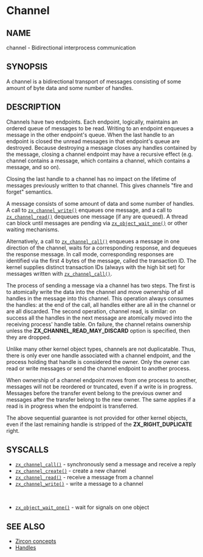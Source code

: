 # Channel

## NAME

channel - Bidirectional interprocess communication

## SYNOPSIS

A channel is a bidirectional transport of messages consisting of some
amount of byte data and some number of handles.

## DESCRIPTION

Channels have two endpoints. Each endpoint, logically, maintains an ordered
queue of messages to be read. Writing to an endpoint enqueues a message in the
other endpoint's queue. When the last handle to an endpoint is closed the unread
messages in that endpoint's queue are destroyed. Because destroying a message
closes any handles contained by the message, closing a channel endpoint may have
a recursive effect (e.g. channel contains a message, which contains a channel,
which contains a message, and so on).

Closing the last handle to a channel has no impact on the lifetime of messages
previously written to that channel. This gives channels "fire and forget"
semantics.

A message consists of some amount of data and some number of handles. A call to
[`zx_channel_write()`] enqueues one message, and a call to [`zx_channel_read()`]
dequeues one message (if any are queued). A thread can block until messages are
pending via [`zx_object_wait_one()`] or other waiting mechanisms.

Alternatively, a call to [`zx_channel_call()`] enqueues a message in one
direction of the channel, waits for a corresponding response, and
dequeues the response message. In call mode, corresponding responses
are identified via the first 4 bytes of the message, called the
transaction ID. The kernel supplies distinct transaction IDs (always with the
high bit set) for messages written with [`zx_channel_call()`].

The process of sending a message via a channel has two steps. The first is to
atomically write the data into the channel and move ownership of all handles in
the message into this channel. This operation always consumes the handles: at
the end of the call, all handles either are all in the channel or are all
discarded. The second operation, channel read, is similar: on success
all the handles in the next message are atomically moved into the
receiving process' handle table. On failure, the channel retains
ownership unless the **ZX_CHANNEL_READ_MAY_DISCARD** option
is specified, then they are dropped.

Unlike many other kernel object types, channels are not duplicatable. Thus, there
is only ever one handle associated with a channel endpoint, and the process holding
that handle is considered the owner. Only the owner can read or write messages or send
the channel endpoint to another process.

When ownership of a channel endpoint moves from one process to another,
messages will not be reordered or truncated, even if a write is in progress.
Messages before the transfer event belong to the previous owner and messages
after the transfer belong to the new owner.
The same applies if a read is in progress when the endpoint is transferred.

The above sequential guarantee is not provided for other kernel objects, even if
the last remaining handle is stripped of the **ZX_RIGHT_DUPLICATE** right.

## SYSCALLS

 - [`zx_channel_call()`] - synchronously send a message and receive a reply
 - [`zx_channel_create()`] - create a new channel
 - [`zx_channel_read()`] - receive a message from a channel
 - [`zx_channel_write()`] - write a message to a channel

<br>

 - [`zx_object_wait_one()`] - wait for signals on one object

## SEE ALSO

+ [Zircon concepts](/concepts/kernel/concepts.md)
+ [Handles](/concepts/kernel/handles.md)

[`zx_channel_call()`]: /reference/syscalls/channel_call.md
[`zx_channel_create()`]: /reference/syscalls/channel_create.md
[`zx_channel_read()`]: /reference/syscalls/channel_read.md
[`zx_channel_write()`]: /reference/syscalls/channel_write.md
[`zx_object_wait_one()`]: /reference/syscalls/object_wait_one.md
